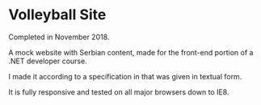 # Volleyball Site

Completed in November 2018.

A mock website with Serbian content, made for the front-end portion of a .NET developer course.

I made it according to a specification in that was given in textual form.

It is fully responsive and tested on all major browsers down to IE8.
